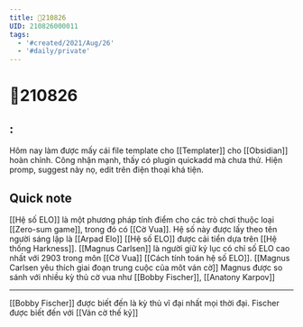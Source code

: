 ```yaml
---
title: 📝210826
UID: 210826000011
tags:
  - '#created/2021/Aug/26'
  - '#daily/private'
---
```

# 📝210826

## :
Hôm nay làm được mấy cái file template cho [[Templater]] cho [[Obsidian]] hoàn chỉnh. Công nhận mạnh, thấy có plugin quickadd mà chưa thử. Hiện promp, suggest này nọ, edit trên điện thoại khá tiện.


## Quick note
[[Hệ số ELO]] là một phương pháp tính điểm cho các trò chơi thuộc loại [[Zero-sum game]], trong đó có [[Cờ Vua]].
Hệ số này được lấy theo tên người sáng lập là [[Arpad Elo]]
[[Hệ số ELO]] được cải tiển dựa trên [[Hệ thống Harkness]]. [[Magnus Carlsen]] là người giữ kỷ lục có chỉ số ELO cao nhất với 2903 trong môn [[Cờ Vua]]
[[Cách tính toán hệ số ELO]].
[[Magnus Carlsen yêu thích giai đoạn trung cuộc của môt ván cờ]]
Magnus được so sánh với nhiều kỳ thủ cờ vua như [[Bobby Fischer]], [[Anatony Karpov]]

---

[[Bobby Fischer]] được biết đến là kỳ thủ vĩ đại nhất mọi thời đại. Fischer được biết đến với [[Ván cờ thế kỷ]]